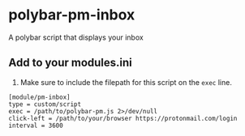 # polybar-pm-inbox
A polybar script that displays your inbox

## Add to your modules.ini

1. Make sure to include the filepath for this script on the ```exec``` line.

```
[module/pm-inbox]
type = custom/script
exec = /path/to/polybar-pm.js 2>/dev/null
click-left = /path/to/your/browser https://protonmail.com/login
interval = 3600
```
